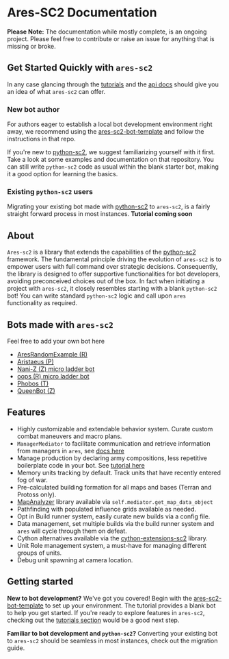 # Ares-SC2 Documentation

<b>Please Note:</b> The documentation while mostly complete, is an ongoing project. 
Please feel free to contribute or raise an issue for anything that is missing or broke.

## Get Started Quickly with `ares-sc2`
In any case glancing through the [tutorials](tutorials/index.md) and
the [api docs](api_reference/index.md) should give you an idea of what `ares-sc2` can offer.

### New bot author
For authors eager to establish a local bot development environment right away, we 
recommend using the [ares-sc2-bot-template](https://github.com/AresSC2/ares-sc2-bot-template) and
follow the instructions in that repo. 

If you're new to
[python-sc2](https://github.com/BurnySc2/python-sc2),
we suggest familiarizing yourself with it first.
Take a look at some examples and documentation on that repository. You can still write `python-sc2` code as
usual within the blank starter bot, making it a good option for learning the basics.

### Existing `python-sc2` users
Migrating your existing bot made with [python-sc2](https://github.com/BurnySc2/python-sc2) to `ares-sc2`,
is a fairly straight forward process in most instances. <b>Tutorial coming soon</b>

## About
`Ares-sc2` is a library that extends the capabilities of the
[python-sc2](https://github.com/BurnySc2/python-sc2) framework. The fundamental principle driving the evolution of 
`ares-sc2` is to empower users with full command over strategic decisions.
Consequently, the library is designed to offer supportive functionalities for bot developers, 
avoiding preconceived choices out of the box. In fact when initiating a project with `ares-sc2`, it closely 
resembles starting with a blank `python-sc2` bot! You can write standard `python-sc2` logic and call upon
`ares` functionality as required.

## Bots made with `ares-sc2`
Feel free to add your own bot here

 - [AresRandomExample (R)](https://github.com/AresSC2/ares-random-example)
 - [Aristaeus (P)](https://github.com/august-k/Aristaeus)
 - [Nani-Z (Z) micro ladder bot](https://github.com/DrekkSama/Nani-Z)
 - [oops (R) micro ladder bot](https://github.com/raspersc2/oops)
 - [Phobos (T)](https://github.com/AresSC2/phobos)
 - [QueenBot (Z)](https://github.com/AresSC2/QueenBot)
 

## Features

 - Highly customizable and extendable behavior system. Curate custom combat maneuvers and macro plans.
 - `ManagerMediator` to facilitate communication and retrieve information from managers in `ares`, 
see [docs here](api_reference/manager_mediator.md)
 - Manage production by declaring army compositions, less repetitive boilerplate code in your bot. See
[tutorial here](tutorials/managing_production.md)
 - Memory units tracking by default. Track units that have recently entered fog of war.
 - Pre-calculated building formation for all maps and bases (Terran and Protoss only).
 - [MapAnalyzer](https://github.com/spudde123/SC2MapAnalysis/tree/develop) library available 
via `self.mediator.get_map_data_object`
 - Pathfinding with populated influence grids available as needed.
 - Opt in Build runner system, easily curate new builds via a config file.
 - Data management, set multiple builds via the build runner system and `ares` will cycle through them on defeat.
 - Cython alternatives available via the [cython-extensions-sc2](https://github.com/AresSC2/cython-extensions-sc2) library.
 - Unit Role management system, a must-have for managing different groups of units.
 - Debug unit spawning at camera location.

## Getting started
<b>New to bot development?</b> We've got you covered! Begin with the
[ares-sc2-bot-template](https://github.com/AresSC2/ares-sc2-bot-template) to set up your environment. 
The tutorial provides a blank bot to help you get started. 
If you're ready to explore features in `ares-sc2`, checking out the [tutorials section](./tutorials/index.md) would
be a good next step.

<b>Familiar to bot development and `python-sc2`?</b> Converting your existing bot to `ares-sc2` should be
seamless in most instances, check out the migration guide.
